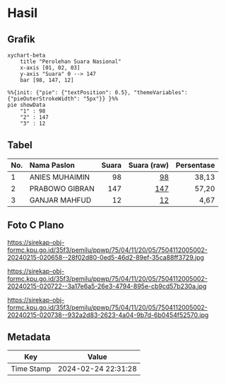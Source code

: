 # Hasil

## Grafik

```mermaid
xychart-beta
    title "Perolehan Suara Nasional"
    x-axis [01, 02, 03]
    y-axis "Suara" 0 --> 147
    bar [98, 147, 12]
```

```mermaid
%%{init: {"pie": {"textPosition": 0.5}, "themeVariables": {"pieOuterStrokeWidth": "5px"}} }%%
pie showData
    "1" : 98
    "2" : 147
    "3" : 12
```

## Tabel

| No. | Nama Paslon    | Suara | Suara (raw) | Persentase |
|:--- |:-------------- | -----:| -----------:| ----------:|
| 1   | ANIES MUHAIMIN | 98    | [98][p-1]   | 38,13      |
| 2   | PRABOWO GIBRAN | 147   | [147][p-2]  | 57,20      |
| 3   | GANJAR MAHFUD  | 12    | [12][p-3]   | 4,67       |


[p-1]: https://github.com/gigit-pemilu/pemilu-2024/blob/main/pilpres/hitung-suara/sub/75-gorontalo/sub/04-pohuwato/sub/11-wanggarasi/sub/2005-limbula/sub/002-tps/sub/paslon-1.txt
[p-2]: https://github.com/gigit-pemilu/pemilu-2024/blob/main/pilpres/hitung-suara/sub/75-gorontalo/sub/04-pohuwato/sub/11-wanggarasi/sub/2005-limbula/sub/002-tps/sub/paslon-2.txt
[p-3]: https://github.com/gigit-pemilu/pemilu-2024/blob/main/pilpres/hitung-suara/sub/75-gorontalo/sub/04-pohuwato/sub/11-wanggarasi/sub/2005-limbula/sub/002-tps/sub/paslon-3.txt

## Foto C Plano

https://sirekap-obj-formc.kpu.go.id/35f3/pemilu/ppwp/75/04/11/20/05/7504112005002-20240215-020658--28f02d80-0ed5-46d2-89ef-35ca88ff3729.jpg

https://sirekap-obj-formc.kpu.go.id/35f3/pemilu/ppwp/75/04/11/20/05/7504112005002-20240215-020722--3a17e6a5-26e3-4794-895e-cb9cd57b230a.jpg

https://sirekap-obj-formc.kpu.go.id/35f3/pemilu/ppwp/75/04/11/20/05/7504112005002-20240215-020738--932a2d83-2623-4a04-9b7d-6b0454f52570.jpg


## Metadata

| Key        | Value               |
| ---------- | ------------------- |
| Time Stamp | 2024-02-24 22:31:28 |



